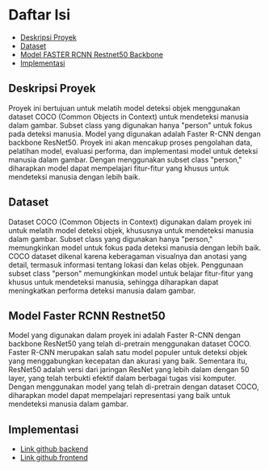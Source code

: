 # Daftar Isi
- [Deskripsi Proyek](#deskripsi-proyek)
- [Dataset](#dataset)
- [Model FASTER RCNN Restnet50 Backbone](#model-faster-rcnn-restnet50)
- [Implementasi](#implementasi)


## Deskripsi Proyek
Proyek ini bertujuan untuk melatih model deteksi objek menggunakan dataset COCO (Common Objects in Context) untuk mendeteksi manusia dalam gambar. Subset class yang digunakan hanya "person" untuk fokus pada deteksi manusia. Model yang digunakan adalah Faster R-CNN dengan backbone ResNet50. Proyek ini akan mencakup proses pengolahan data, pelatihan model, evaluasi performa, dan implementasi model untuk deteksi manusia dalam gambar. Dengan menggunakan subset class "person," diharapkan model dapat mempelajari fitur-fitur yang khusus untuk mendeteksi manusia dengan lebih baik.

## Dataset
Dataset COCO (Common Objects in Context) digunakan dalam proyek ini untuk melatih model deteksi objek, khususnya untuk mendeteksi manusia dalam gambar. Subset class yang digunakan hanya "person," memungkinkan model untuk fokus pada deteksi manusia dengan lebih baik. COCO dataset dikenal karena keberagaman visualnya dan anotasi yang detail, termasuk informasi tentang lokasi dan kelas objek. Penggunaan subset class "person" memungkinkan model untuk belajar fitur-fitur yang khusus untuk mendeteksi manusia, sehingga diharapkan dapat meningkatkan performa deteksi manusia dalam gambar.

## Model Faster RCNN Restnet50
Model yang digunakan dalam proyek ini adalah Faster R-CNN dengan backbone ResNet50 yang telah di-pretrain menggunakan dataset COCO. Faster R-CNN merupakan salah satu model populer untuk deteksi objek yang menggabungkan kecepatan dan akurasi yang baik. Sementara itu, ResNet50 adalah versi dari jaringan ResNet yang lebih dalam dengan 50 layer, yang telah terbukti efektif dalam berbagai tugas visi komputer. Dengan menggunakan model yang telah di-pretrain dengan dataset COCO, diharapkan model dapat mempelajari representasi yang baik untuk mendeteksi manusia dalam gambar.

## Implementasi
- [Link github backend](https://github.com/siapai/krowd-api.git)
- [Link github frontend](https://github.com/siapai/krowd.git)